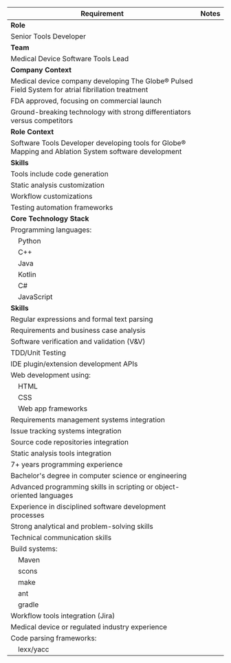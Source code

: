 | Requirement | Notes |
|---|---|
| **Role** | |
| Senior Tools Developer | |
| **Team** | |
| Medical Device Software Tools Lead | |
| **Company Context** | |
| Medical device company developing The Globe® Pulsed Field System for atrial fibrillation treatment | |
| FDA approved, focusing on commercial launch | |
| Ground-breaking technology with strong differentiators versus competitors | |
| **Role Context** | |
| Software Tools Developer developing tools for Globe® Mapping and Ablation System software development | |
| **Skills** | |
| Tools include code generation | |
| Static analysis customization | |
| Workflow customizations | |
| Testing automation frameworks | |
| **Core Technology Stack** | |
| Programming languages: | |
| &nbsp;&nbsp;&nbsp;&nbsp;Python | |
| &nbsp;&nbsp;&nbsp;&nbsp;C++ | |
| &nbsp;&nbsp;&nbsp;&nbsp;Java | |
| &nbsp;&nbsp;&nbsp;&nbsp;Kotlin | |
| &nbsp;&nbsp;&nbsp;&nbsp;C# | |
| &nbsp;&nbsp;&nbsp;&nbsp;JavaScript | |
| **Skills** | |
| Regular expressions and formal text parsing | |
| Requirements and business case analysis | |
| Software verification and validation (V&V) | |
| TDD/Unit Testing | |
| IDE plugin/extension development APIs | |
| Web development using: | |
| &nbsp;&nbsp;&nbsp;&nbsp;HTML | |
| &nbsp;&nbsp;&nbsp;&nbsp;CSS | |
| &nbsp;&nbsp;&nbsp;&nbsp;Web app frameworks | |
| Requirements management systems integration | |
| Issue tracking systems integration | |
| Source code repositories integration | |
| Static analysis tools integration | |
| 7+ years programming experience | |
| Bachelor's degree in computer science or engineering | |
| Advanced programming skills in scripting or object-oriented languages | |
| Experience in disciplined software development processes | |
| Strong analytical and problem-solving skills | |
| Technical communication skills | |
| Build systems: | |
| &nbsp;&nbsp;&nbsp;&nbsp;Maven | |
| &nbsp;&nbsp;&nbsp;&nbsp;scons | |
| &nbsp;&nbsp;&nbsp;&nbsp;make | |
| &nbsp;&nbsp;&nbsp;&nbsp;ant | |
| &nbsp;&nbsp;&nbsp;&nbsp;gradle | |
| Workflow tools integration (Jira) | |
| Medical device or regulated industry experience | |
| Code parsing frameworks: | |
| &nbsp;&nbsp;&nbsp;&nbsp;lexx/yacc | |
